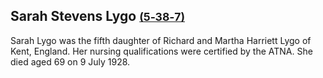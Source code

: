 ## Sarah Stevens Lygo <small>[(5‑38‑7)](https://brisbane.discovereverafter.com/profile/31737691 "Go to Memorial Information" )</small>

Sarah Lygo was the fifth daughter of Richard and Martha Harriett Lygo of Kent, England. Her nursing qualifications were certified by the ATNA. She died aged 69 on 9 July 1928.
